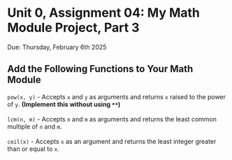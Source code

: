 # Unit 0, Assignment 04: My Math Module Project, Part 3
Due: Thursday, February 6th 2025

## Add the Following Functions to Your Math Module

`pow(x, y)` - Accepts `x` and `y` as arguments and returns `x` raised to the power of `y`.  **(Implement this without using `**`)**<br><br>
`lcm(n, m)` - Accepts `n` and `m` as arguments and returns the least common multiple of `n` and `m`.<br><br> 
`ceil(x)` - Accepts `x` as an argument and returns the least integer greater than or equal to `x`.<br><br>
